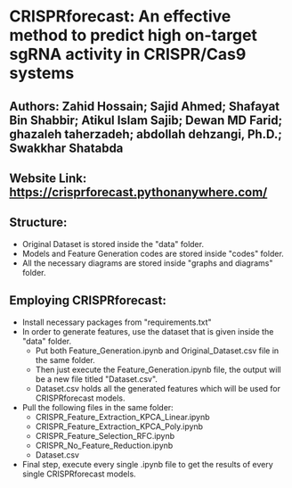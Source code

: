 # CRISPRforecast: An effective method to predict high on-target sgRNA activity in CRISPR/Cas9 systems

## Authors:  Zahid Hossain; Sajid Ahmed; Shafayat Bin Shabbir; Atikul Islam Sajib; Dewan MD Farid; ghazaleh taherzadeh; abdollah dehzangi, Ph.D.; Swakkhar Shatabda

## Website Link: https://crisprforecast.pythonanywhere.com/

## Structure:
  - Original Dataset is stored inside the "data" folder.
  - Models and Feature Generation codes are stored inside "codes" folder.
  - All the necessary diagrams are stored inside "graphs and diagrams" folder.

## Employing CRISPRforecast:
  - Install necessary packages from "requirements.txt"
  - In order to generate features, use the dataset that is given inside the "data" folder.
    - Put both Feature_Generation.ipynb and Original_Dataset.csv file in the same folder.
    - Then just execute the Feature_Generation.ipynb file, the output will be a new file titled "Dataset.csv".
    - Dataset.csv holds all the generated features which will be used for CRISPRforecast models.
  - Pull the following files in the same folder:
    - CRISPR_Feature_Extraction_KPCA_Linear.ipynb
    - CRISPR_Feature_Extraction_KPCA_Poly.ipynb
    - CRISPR_Feature_Selection_RFC.ipynb
    - CRISPR_No_Feature_Reduction.ipynb 
    - Dataset.csv
  - Final step, execute every single .ipynb file to get the results of every single CRISPRforecast models.     
